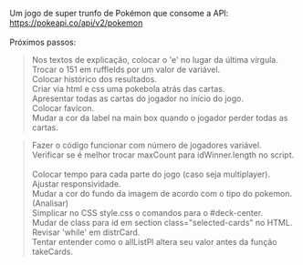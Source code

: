 Um jogo de super trunfo de Pokémon que consome a API: https://pokeapi.co/api/v2/pokemon <br>
<br>
Próximos passos:<br>
> Nos textos de explicação, colocar o 'e' no lugar da última vírgula.<br>
> Trocar o 151 em ruffleIds por um valor de variável.<br>
> Colocar histórico dos resultados.<br>
> Criar via html e css uma pokebola atrás das cartas.<br>
> Apresentar todas as cartas do jogador no início do jogo.<br>
> Colocar favicon.<br>
> Mudar a cor da label na main box quando o jogador perder todas as cartas.<br>

> Fazer o código funcionar com número de jogadores variável.<br>
> Verificar se é melhor trocar maxCount para idWinner.length no script.<br>  
> Colocar tempo para cada parte do jogo (caso seja multiplayer).<br>
> Ajustar responsividade.<br>
> Mudar a cor do fundo da imagem de acordo com o tipo do pokemon. (Analisar)<br>
> Simplicar no CSS style.css o comandos para o #deck-center.<br>
> Mudar de class para id em section class="selected-cards" no HTML.<br>
> Revisar 'while' em distrCard.<br>
> Tentar entender como o allListPl altera seu valor antes da função takeCards.